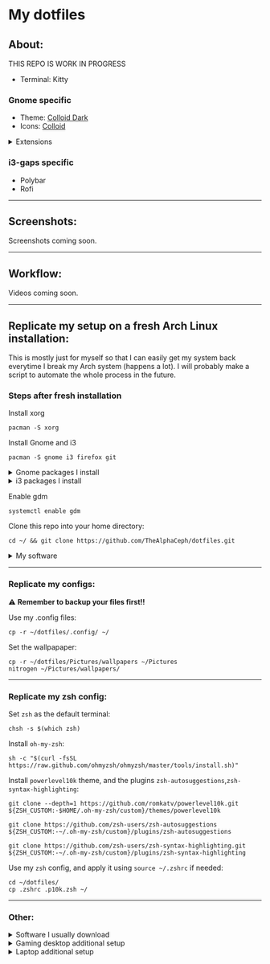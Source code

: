 # My dotfiles

## About:
THIS REPO IS WORK IN PROGRESS
- Terminal: Kitty
### Gnome specific
- Theme: [Colloid Dark](https://github.com/vinceliuice/Colloid-gtk-theme)
- Icons: [Colloid](https://github.com/vinceliuice/Colloid-icon-theme)
<details>
  <summary>Extensions</summary>
  
  - [Application Volume Mixer](https://extensions.gnome.org/extension/3499/application-volume-mixer/)
  - [Archlinux updates indicator](https://extensions.gnome.org/extension/1010/archlinux-updates-indicator/)
  - [Compiz window effect](https://extensions.gnome.org/extension/3210/compiz-windows-effect/)
  - [Gesture improvements](https://extensions.gnome.org/extension/4245/gesture-improvements/) (laptop only)
  - [Gnome 40 UI Improvements](https://extensions.gnome.org/extension/4158/gnome-40-ui-improvements/)
  - [GSConnect](https://extensions.gnome.org/extension/1319/gsconnect/)
  - [No overview at startup](https://extensions.gnome.org/extension/4099/no-overview/)
  - [Spotify Tray](https://extensions.gnome.org/extension/4472/spotify-tray/)
  - [Transparent top bar adjustable transparency](https://extensions.gnome.org/extension/3960/transparent-top-bar-adjustable-transparency/)
  - [Transparent window moving](https://extensions.gnome.org/extension/1446/transparent-window-moving/)
  - [Tray Icons: Reloaded](https://extensions.gnome.org/extension/2890/tray-icons-reloaded/)
  - [User Themes](https://extensions.gnome.org/extension/19/user-themes/)
  - [Workspaces Bar](https://extensions.gnome.org/extension/3851/workspaces-bar/)
    
  (Not working in Gnome 42 yet)
  - [Dash to Dock](https://extensions.gnome.org/extension/307/dash-to-dock/)
  - [Tiling assistant](https://extensions.gnome.org/extension/3733/tiling-assistant/)
  - [Vertical Overview](https://extensions.gnome.org/extension/4144/vertical-overview/)
</details>

### i3-gaps specific
- Polybar
- Rofi
***
## Screenshots:
Screenshots coming soon.
***
## Workflow:
Videos coming soon.
***
## Replicate my setup on a fresh Arch Linux installation: 
This is mostly just for myself so that I can easily get my system back everytime I break my Arch system (happens a lot).
I will probably make a script to automate the whole process in the future.
### Steps after fresh installation
Install xorg
```
pacman -S xorg
```
Install Gnome and i3
```
pacman -S gnome i3 firefox git
```
<details>
  <summary>Gnome packages I install</summary>
  
  5-8 11 12 26-28 32 36 46 47 50 51 56
</details>

<details>
  <summary>i3 packages I install</summary>
  
  1 3 4 5
</details>

Enable gdm
```
systemctl enable gdm
```

Clone this repo into your home directory:
```
cd ~/ && git clone https://github.com/TheAlphaCeph/dotfiles.git
```

<details>
  <summary>My software</summary>
  
  ### From Arch official repositories:
  ```
  sudo pacman -S btop cmake dunst gnome-tweaks gparted htop kitty mpv neofetch nitrogen picom rofi vim zsh
  ```
  
  ### From Arch User Repository (AUR):
  Note: it is recommended to edit `/etc/makepkg.conf` following [this guide](https://gist.github.com/beci/c737c89685a667053fe02f986d59ca44) for faster compiling time, or you can just use my file (I also edited `PKGEXT='.pkg.tar'`):
  ```
  sudo cp ~/dotfiles//etc/makepkg.conf /etc
  ```
  Install `yay`:
  ```
  sudo pacman -S --needed git base-devel && git clone https://aur.archlinux.org/yay.git && cd yay && makepkg -si
  ```
  then run:
  ```
  yay -S nerd-fonts-complete polybar deadd-notification-center
  ```
</details>

***
### Replicate my configs:
⚠️ **Remember to backup your files first!!**

Use my .config files:
```
cp -r ~/dotfiles/.config/ ~/
```
Set the wallpapaper:
```
cp -r ~/dotfiles/Pictures/wallpapers ~/Pictures
nitrogen ~/Pictures/wallpapers/
```
***
### Replicate my zsh config:
Set `zsh` as the default terminal:
```
chsh -s $(which zsh)
```
Install `oh-my-zsh`:
```
sh -c "$(curl -fsSL https://raw.github.com/ohmyzsh/ohmyzsh/master/tools/install.sh)"
```
Install `powerlevel10k` theme, and the plugins `zsh-autosuggestions`,`zsh-syntax-highlighting`:
```
git clone --depth=1 https://github.com/romkatv/powerlevel10k.git ${ZSH_CUSTOM:-$HOME/.oh-my-zsh/custom}/themes/powerlevel10k

git clone https://github.com/zsh-users/zsh-autosuggestions ${ZSH_CUSTOM:-~/.oh-my-zsh/custom}/plugins/zsh-autosuggestions

git clone https://github.com/zsh-users/zsh-syntax-highlighting.git ${ZSH_CUSTOM:-~/.oh-my-zsh/custom}/plugins/zsh-syntax-highlighting
```
Use my `zsh` config, and apply it using `source ~/.zshrc` if needed:
```
cd ~/dotfiles/
cp .zshrc .p10k.zsh ~/
```
***
### Other:
<details>
  <summary>Software I usually download</summary>
  
  ```
  sudo pacman -S bitwarden discord signal-desktop
  ```
  ```
  yay -S freetube-bin teams spotify sublime-text-4 librewolf
  ```
</details>

<details>
  <summary>Gaming desktop additional setup</summary>
  
  ```
  sudo pacman -S steam lutris gamemode corectrl
  ```
</details>

<details>
  <summary>Laptop additional setup</summary>
  
  Battery:
  ```
  sudo pacman -S tlp
  ```
  ```
  systemctl enable tlp.service
  systemctl mask systemd-rfkill.service
  systemctl mask systemd-rfkill.socket
  sudo tlp start
  ```
  Brightess:
  ```
  sudo pacman -S brightnessctl
  ```
</details>
